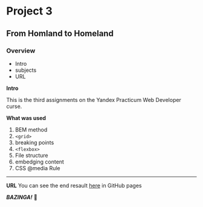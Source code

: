 # Project 3

## From Homland to Homeland

### Overview

- Intro
- subjects
- URL

**Intro**

This is the third assignments on the Yandex Practicum Web Developer curse.

**What was used**

1. BEM method
2. `<grid>`
3. breaking points
4. `<flexbox>`
5. File structure
6. embedging content
7. CSS @media Rule

---

**URL**
You can see the end resault [here](https://carolina-toren.github.io/web_project_3/) in GitHub pages

**_BAZINGA!_** :clown_face:
